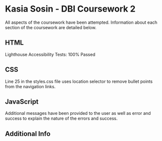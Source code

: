 
# Kasia Sosin - DBI Coursework 2
All aspects of the coursework have been attempted. Information about each section of the coursework are detailed below.

##  HTML

Lighthouse Accessibility Tests: 100% Passed

## CSS

Line 25 in the styles.css file uses location selector to remove bullet points from the navigation links.


## JavaScript

Additional messages have been provided to the user as well as error and success to explain the nature of the errors and success.

## Additional Info